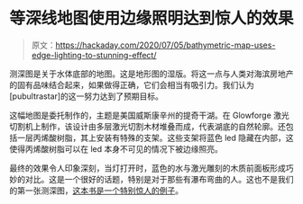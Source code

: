 # 等深线地图使用边缘照明达到惊人的效果

> 原文：<https://hackaday.com/2020/07/05/bathymetric-map-uses-edge-lighting-to-stunning-effect/>

测深图是关于水体底部的地图。这是地形图的湿版。将这一点与人类对海滨房地产的固有品味结合起来，如果做得正确，它们会相当有吸引力。我们认为[pubultrastar]的这一努力达到了预期目标。

这幅地图是委托制作的，主题是美国威斯康辛州的提奇干湖。在 Glowforge 激光切割机上制作，该设计由多层激光切割木材堆叠而成，代表湖底的自然轮廓。还包括一层丙烯酸树脂，其上安装有特殊的支架。这些支架将蓝色 led 隐藏在内部，这使得丙烯酸树脂可以在 led 本身不可见的情况下被边缘照亮。

最终的效果令人印象深刻，当灯打开时，蓝色的水与激光雕刻的木质前面板形成巧妙的对比。这是一个很好的话题，特别是对于那些有瀑布弯曲的人。这也不是我们的第一张测深图，[这本书是一个特别惊人的例子](https://hackaday.com/2013/10/03/making-a-bathymetric-book-by-hand-and-searching-for-an-easier-way/)。